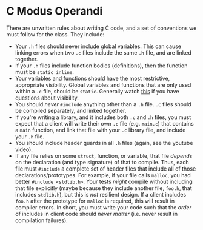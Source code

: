 # C Modus Operandi

There are unwritten rules about writing C code, and a set of conventions we must follow for the class.
They include:

- Your `.h` files should never include global variables.
	This can cause linking errors when two `.c` files include the same `.h` file, and are linked together.
- If your `.h` files include function bodies (definitions), then the function must be `static inline`.
- Your variables and functions should have the most restrictive, appropriate visibility.
	Global variables and functions that are only used within a `.c` file, should be `static`.
	Generally watch [this](https://www.youtube.com/watch?v=P8g4B9c0i8A&t=490s) if you have questions about visibility.
- You should *never* `#include` anything other than a `.h` file.
	`.c` files should be compiled separately, and linked together.
- If you're writing a library, and it includes both `.c` and `.h` files, you must expect that a client will write their own `.c` file (e.g. `main.c`) that contains a `main` function, and link that file with your `.c` library file, and include your `.h` file.
- You should include header guards in all `.h` files (again, see the youtube video).
- If any file relies on some `struct`, function, or variable, that file *depends* on the declaration (and type signature) of that to compile.
	Thus, each file must `#include` a complete set of header files that include all of those declarations/prototypes.
	For example, if your file calls `malloc`, you had better `#include <stdlib.h>`.
	Your tests *might* compile without including that file explicitly (maybe because they include another file, `foo.h`, that includes `stdlib.h`), but this is *not* resilient design.
	If a client includes `foo.h` after the prototype for `malloc` is required, this will result in compiler errors.
	In short, you must write your code such that the *order* of includes in client code should *never matter* (i.e. never result in compilation failures).
